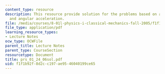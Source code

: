 ```yaml
---
content_type: resource
description: This resource provide solution for the problems based on angular speed
  and angular acceleration.
file: /media/courses/8-01l-physics-i-classical-mechanics-fall-2005/f1f1b92f8d2cc197ae9546040199ce65_prs_01_24_06sol.pdf
file_type: application/pdf
learning_resource_types:
- Lecture Notes
ocw_type: OCWFile
parent_title: Lecture Notes
parent_type: CourseSection
resourcetype: Document
title: prs_01_24_06sol.pdf
uid: f1f1b92f-8d2c-c197-ae95-46040199ce65
---
```

